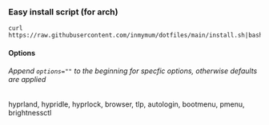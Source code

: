 ### Easy install script (for arch)

```console 
curl https://raw.githubusercontent.com/inmymum/dotfiles/main/install.sh|bash
```
#### Options
###### Append ```options=""``` to the beginning for specfic options, otherwise defaults are applied
hyprland, hypridle, hyprlock, browser, tlp, autologin, bootmenu, pmenu, brightnessctl
